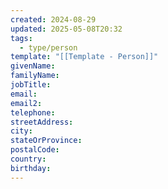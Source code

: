 ```yaml
---
created: 2024-08-29
updated: 2025-05-08T20:32
tags:
  - type/person
template: "[[Template - Person]]"
givenName: 
familyName: 
jobTitle: 
email: 
email2: 
telephone: 
streetAddress: 
city: 
stateOrProvince: 
postalCode: 
country: 
birthday: 
---
```


